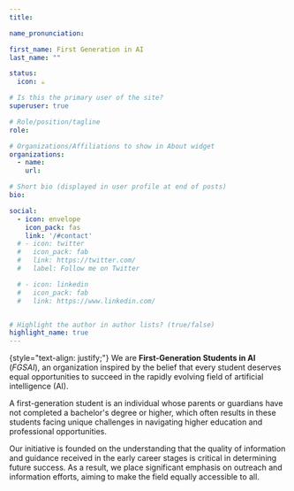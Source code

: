 ```yaml
---
title: 

name_pronunciation: 

first_name: First Generation in AI
last_name: ""

status:
  icon: ☕️

# Is this the primary user of the site?
superuser: true

# Role/position/tagline
role: 

# Organizations/Affiliations to show in About widget
organizations:
  - name: 
    url: 

# Short bio (displayed in user profile at end of posts)
bio: 

social:
  - icon: envelope
    icon_pack: fas
    link: '/#contact'
  # - icon: twitter
  #   icon_pack: fab
  #   link: https://twitter.com/
  #   label: Follow me on Twitter

  # - icon: linkedin
  #   icon_pack: fab
  #   link: https://www.linkedin.com/


# Highlight the author in author lists? (true/false)
highlight_name: true
---
```


{style="text-align: justify;"}
We are **First-Generation Students in AI** (*FGSAI*), an organization inspired by the belief that every student deserves equal opportunities to succeed in the rapidly evolving field of artificial intelligence (AI).

A first-generation student is an individual whose parents or guardians have not completed a bachelor's degree or higher, which often results in these students facing unique challenges in navigating higher education and professional opportunities.

Our initiative is founded on the understanding that the quality of information and guidance received in the early career stages is critical in determining future success. As a result, we place significant emphasis on outreach and information efforts, aiming to make the field equally accessible to all.

<!-- 
At the current time, there is a lack of data on the representation of first-generation students among AI workers. However, requiring similar levels of education and training, we can compare them to students enrolling in a Ph.D. program. The latter result to be more financially concerned, feel less support for their professional pursuits, and are less attracted to academic research [Insights into First-Generation Doctoral Students](https://cgsnet.org/wp-content/uploads/2022/03/CGS_CP_First-Gen-Doc-Students_ForWeb.pdf). In the UK, for example, we have that while 70\% of undergraduate students are first-generation on average, they make up for only the 30\% of students in elite institutions like Oxford and Cambridge and result more likely to drop out [https://www.tandfonline.com/doi/epdf/10.1080/03054985.2020.1784714?needAccess=true&role=button&](Moving on up: "first in family" university graduates in England). These statistics underscore the disparity in accessing prestigious universities and subsequently attaining prominent positions in AI.
Part of our initial investigation will be targeted to fill this gap in the data, understanding the representation and challenges faced by first-generation students in AI. This information will help inform our strategies and efforts to promote greater inclusion and diversity in the field. We will also conduct a survey to understand their experiences and identify the resources they need to succeed.

Goals:
- We will prioritize our \textbf{outreach} and \textbf{information} efforts, developing targeted programs and informational materials to raise awareness about the potential of first-generation students in AI and the barriers they face in accessing elite institutions and prestigious positions. 
- By collaborating with educational institutions, industry, and government, we will work to ensure these students have access to resources and programs that support their academic and professional pursuits.  Recognizing the intersectional nature of underrepresentation in AI, we will partner with existing organizations like \textit{Black in AI}, \textit{Women in AI}, and \textit{Queer in AI} to ensure our efforts are inclusive and accessible to all.
- To foster a supportive community, we will create \textbf{platforms for collaboration} and \textbf{networking opportunities}. We will host a website and social media accounts to provide a central hub for information and resources, as well as a forum for discussion and collaboration. In addition, we will organize virtual and in-person events to bring together first-generation students in AI. These events will provide opportunities for networking, mentorship, and professional development, as well as a space for students to share their experiences and support one another.

driven by the motivation to empower first-generation students to succeed in AI and contribute to a diverse and innovative field. we will develop targeted outreach programs, promote equal opportunities, and foster a supportive community, ultimately creating a more inclusive AI field that benefits everyone.

 -->
